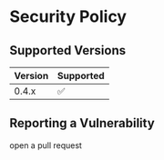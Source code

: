 # Security Policy

## Supported Versions


| Version | Supported          |
| ------- | ------------------ |
| 0.4.x   | :white_check_mark: |


## Reporting a Vulnerability

open a pull request
